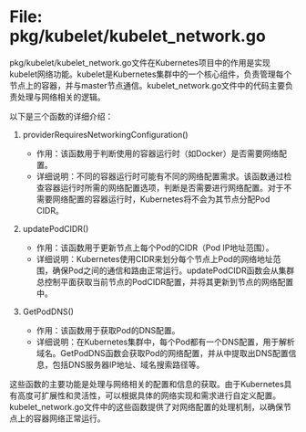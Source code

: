 # File: pkg/kubelet/kubelet_network.go

pkg/kubelet/kubelet_network.go文件在Kubernetes项目中的作用是实现kubelet网络功能。kubelet是Kubernetes集群中的一个核心组件，负责管理每个节点上的容器，并与master节点通信。kubelet_network.go文件中的代码主要负责处理与网络相关的逻辑。

以下是三个函数的详细介绍：

1. providerRequiresNetworkingConfiguration()
   - 作用：该函数用于判断使用的容器运行时（如Docker）是否需要网络配置。
   - 详细说明：不同的容器运行时可能有不同的网络配置需求。该函数通过检查容器运行时所需的网络配置选项，判断是否需要进行网络配置。对于不需要网络配置的容器运行时，Kubernetes将不会为其节点分配Pod CIDR。

2. updatePodCIDR()
   - 作用：该函数用于更新节点上每个Pod的CIDR（Pod IP地址范围）。
   - 详细说明：Kubernetes使用CIDR来划分每个节点上Pod的网络地址范围，确保Pod之间的通信和路由正常运行。updatePodCIDR函数会从集群总控制平面获取当前节点的PodCIDR配置，并将其更新到节点的网络配置中。

3. GetPodDNS()
   - 作用：该函数用于获取Pod的DNS配置。
   - 详细说明：在Kubernetes集群中，每个Pod都有一个DNS配置，用于解析域名。GetPodDNS函数会获取Pod的网络配置，并从中提取出DNS配置信息，包括DNS服务器IP地址、域名搜索路径等。

这些函数的主要功能是处理与网络相关的配置和信息的获取。由于Kubernetes具有高度可扩展性和灵活性，可以根据具体的网络实现和需求进行自定义配置。kubelet_network.go文件中的这些函数提供了对网络配置的处理机制，以确保节点上的容器网络正常运行。

